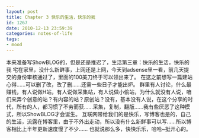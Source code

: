 ```yaml
---
layout: post
title: Chapter 3 快乐的生活，快乐的我
id: 1267
date: 2010-12-13 23:59:39
categories: notes-of-life
tags:
- mood
---
```


本来准备写ShowBLOG的，但是还是推迟了，生活第三章：快乐的生活，快乐的我  宅在家里，没什么新鲜事，上网还是上网，今天到adsense里一看，前几天提交的身份审核通过了，里面的100美刀终于可以领出来了。 在这之前想写一篇建站心得……可以删了改，改了删……还需一些日子才能出炉。 群里有人讨论，什么最赚钱，有人说做H站，有人说做采集站，有人说做小偷站，为什么就没有人说，咱们来弄个创意的站？有内容的站？原创站？没有，基本没有人说，在这个分享的时代，所有的人，都习惯了不劳而获……采集，复制，翻版……我有些厌恶了这种模式，所以ShowBLOG才会诞生。 互联网带给我们的是快乐，写博客也是的，自己的生活，流露在博客里，由于不外出走动，所以没有什么新鲜事可以写……所以博客相比上半年更新速度慢了不少…… 也就说那么多，快快乐乐，哈哈~挺开心的。